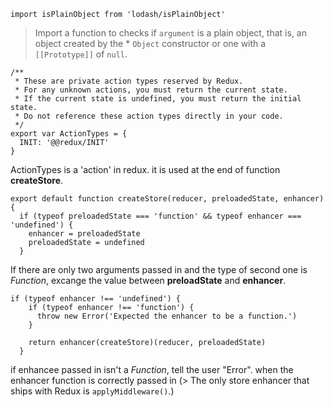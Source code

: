 ```
import isPlainObject from 'lodash/isPlainObject'
```
> Import a function to checks if `argument` is a plain object, that is, an object created by the * `Object` constructor or one with a  `[[Prototype]]` of `null`. 


```
/**
 * These are private action types reserved by Redux.
 * For any unknown actions, you must return the current state.
 * If the current state is undefined, you must return the initial state.
 * Do not reference these action types directly in your code.
 */
export var ActionTypes = {
  INIT: '@@redux/INIT'
}
```
ActionTypes is a 'action' in redux. it is used at the end of function **createStore**.

```
export default function createStore(reducer, preloadedState, enhancer) {
  if (typeof preloadedState === 'function' && typeof enhancer === 'undefined') {
    enhancer = preloadedState
    preloadedState = undefined
  }
```

If there are only two arguments passed in and the type of second one is *Function*, excange the value between **preloadState** and **enhancer**.
```
if (typeof enhancer !== 'undefined') {
    if (typeof enhancer !== 'function') {
      throw new Error('Expected the enhancer to be a function.')
    }

    return enhancer(createStore)(reducer, preloadedState)
  }
```
if enhancee passed in isn't a *Function*, tell the user "Error". when the enhancer function is correctly passed in (> The only store enhancer that ships with Redux is `applyMiddleware()`.)













